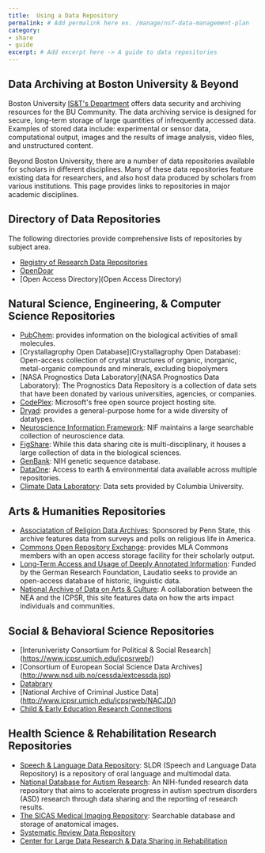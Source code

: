 ```yaml
---
title:  Using a Data Repository
permalink: # Add permalink here ex. /manage/nsf-data-management-plan
category: 
- share
- guide
excerpt: # Add excerpt here -> A guide to data repositories 
---
```


## Data Archiving at Boston University & Beyond

Boston University [IS&T's Department](http://www.bu.edu/datamanagement/resources/ist-services/) offers data security and archiving resources for the BU Community. The data archiving service is designed for secure, long-term storage of large quantities of infrequently accessed data. Examples of stored data include: experimental or sensor data, computational output, images and the results of image analysis, video files, and unstructured content.

Beyond Boston University, there are a number of data repositories available for scholars in different disciplines. Many of these data repositories feature existing data for researchers, and also host data produced by scholars from various institutions. This page provides links to repositories in major academic disciplines.

## Directory of Data Repositories

The following directories provide comprehensive lists of repositories by subject area.

* [Registry of Research Data Repositories](http://www.re3data.org/)
* [OpenDoar](http://opendoar.org/)
* [Open Access Directory](Open Access Directory)

## Natural Science, Engineering, & Computer Science Repositories

* [PubChem](http://pubchem.ncbi.nlm.nih.gov/): provides information on the biological activities of small molecules.
* [Crystallagrophy Open Database](Crystallagrophy Open Database): Open-access collection of crystal structures of organic, inorganic, metal-organic compounds and minerals, excluding biopolymers
* [NASA Prognostics Data Laboratory](NASA Prognostics Data Laboratory): The Prognostics Data Repository is a collection of data sets that have been donated by various universities, agencies, or companies.
* [CodePlex](CodePlex): Microsoft's free open source project hosting site.
* [Dryad](http://datadryad.org/): provides a general-purpose home for a wide diversity of datatypes. 
* [Neuroscience Information Framework](http://www.neuinfo.org/): NIF maintains a large searchable collection of neuroscience data.
* [FigShare](https://figshare.com/): While this data sharing cite is multi-disciplinary, it houses a large collection of data in the biological sciences.
* [GenBank](http://www.ncbi.nlm.nih.gov/genbank/): NIH genetic sequence database.
* [DataOne](https://www.dataone.org/): Access to earth & environmental data available across multiple repositories.
* [Climate Data Laboratory](https://www.dataone.org/): Data sets provided by Columbia University.

## Arts & Humanities Repositories

* [Associatation of Religion Data Archives](http://www.thearda.com/): Sponsored by Penn State, this archive features data from surveys and polls on religious life in America.
* [Commons Open Repository Exchange](https://commons.mla.org/core/): provides MLA Commons members with an open access storage facility for their scholarly output.
* [Long-Term Access and Usage of Deeply Annotated Information](http://www.laudatio-repository.org/repository/): Funded by the German Research Foundation, Laudatio seeks to provide an open-access database of historic, linguistic data.
* [National Archive of Data on Arts & Culture](http://www.icpsr.umich.edu/icpsrweb/NADAC/): A collaboration between the NEA and the ICPSR, this site features data on how the arts impact individuals and communities. 

## Social & Behavioral Science Repositories

* [Interuniveristy Consortium for Political & Social Research] (https://www.icpsr.umich.edu/icpsrweb/)
* [Consortium of European Social Science Data Archives] (http://www.nsd.uib.no/cessda/extcessda.jsp)
* [Databrary](https://nyu.databrary.org/)
* [National Archive of Criminal Justice Data] (http://www.icpsr.umich.edu/icpsrweb/NACJD/)
* [Child & Early Education Research Connections](http://www.researchconnections.org/childcare/download)

##  Health Science & Rehabilitation Research Repositories

* [Speech & Language Data Repository](http://sldr.org/): SLDR (Speech and Language Data Repository) is a repository of oral language and multimodal data.
* [National Database for Autism Research](https://ndar.nih.gov/): An NIH-funded research data repository that aims to accelerate progress in autism spectrum disorders (ASD) research through data sharing and the reporting of research results.
* [The SICAS Medical Imaging Repository](https://www.smir.ch/): Searchable database and storage of anatomical images.
* [Systematic Review Data Repository](http://srdr.ahrq.gov/)
* [Center for Large Data Research & Data Sharing in Rehabilitation](https://rehabsciences.utmb.edu/cldr/)


